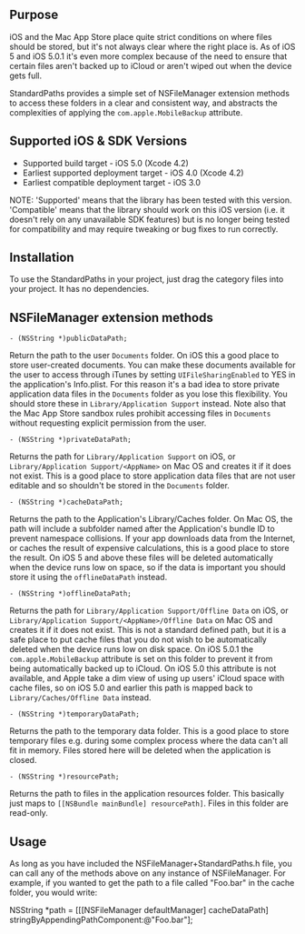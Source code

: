 Purpose
-------------

iOS and the Mac App Store place quite strict conditions on where files should be stored, but it's not always clear where the right place is. As of iOS 5 and iOS 5.0.1 it's even more complex because of the need to ensure that certain files aren't backed up to iCloud or aren't wiped out when the device gets full.

StandardPaths provides a simple set of NSFileManager extension methods to access these folders in a clear and consistent way, and abstracts the complexities of applying the `com.apple.MobileBackup` attribute.


Supported iOS & SDK Versions
-----------------------------

* Supported build target - iOS 5.0 (Xcode 4.2)
* Earliest supported deployment target - iOS 4.0 (Xcode 4.2)
* Earliest compatible deployment target - iOS 3.0

NOTE: 'Supported' means that the library has been tested with this version. 'Compatible' means that the library should work on this iOS version (i.e. it doesn't rely on any unavailable SDK features) but is no longer being tested for compatibility and may require tweaking or bug fixes to run correctly.


Installation
--------------

To use the StandardPaths in your project, just drag the category files into your project. It has no dependencies.


NSFileManager extension methods
--------------------------------

	- (NSString *)publicDataPath;
	
Return the path to the user `Documents` folder. On iOS this a good place to store user-created documents. You can make these documents available for the user to access through iTunes by setting `UIFileSharingEnabled` to YES in the application's Info.plist. For this reason it's a bad idea to store private application data files in the `Documents` folder as you lose this flexibility. You should store these in `Library/Application Support` instead. Note also that the Mac App Store sandbox rules prohibit accessing files in `Documents` without requesting explicit permission from the user.

	- (NSString *)privateDataPath;

Returns the path for `Library/Application Support` on iOS, or `Library/Application Support/<AppName>` on Mac OS and creates it if it does not exist. This is a good place to store application data files that are not user editable and so shouldn't be stored in the `Documents` folder.

	- (NSString *)cacheDataPath;
	
Returns the path to the Application's Library/Caches folder. On Mac OS, the path will include a subfolder named after the Application's bundle ID to prevent namespace collisions. If your app downloads data from the Internet, or caches the result of expensive calculations, this is a good place to store the result. On iOS 5 and above these files will be deleted automatically when the device runs low on space, so if the data is important you should store it using the `offlineDataPath` instead.

	- (NSString *)offlineDataPath;
	
Returns the path for `Library/Application Support/Offline Data` on iOS, or `Library/Application Support/<AppName>/Offline Data` on Mac OS and creates it if it does not exist. This is not a standard defined path, but it is a safe place to put cache files that you do not wish to be automatically deleted when the device runs low on disk space. On iOS 5.0.1 the `com.apple.MobileBackup` attribute is set on this folder to prevent it from being automatically backed up to iCloud. On iOS 5.0 this attribute is not available, and Apple take a dim view of using up users' iCloud space with cache files, so on iOS 5.0 and earlier this path is mapped back to `Library/Caches/Offline Data` instead.
	
	- (NSString *)temporaryDataPath;
	
Returns the path to the temporary data folder. This is a good place to store temporary files e.g. during some complex process where the data can't all fit in memory. Files stored here will be deleted when the application is closed.

	- (NSString *)resourcePath;
	
Returns the path to files in the application resources folder. This basically just maps to `[[NSBundle mainBundle] resourcePath]`. Files in this folder are read-only.


Usage
-----------

As long as you have included the NSFileManager+StandardPaths.h file, you can call any of the methods above on any instance of NSFileManager. For example, if you wanted to get the path to a file called "Foo.bar" in the cache folder, you would write:

NSString *path = [[[NSFileManager defaultManager] cacheDataPath] stringByAppendingPathComponent:@"Foo.bar"];